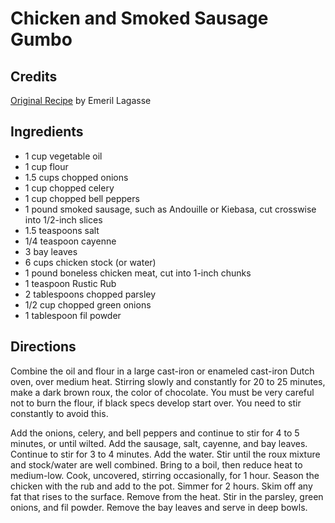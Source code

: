 # Chicken and Smoked Sausage Gumbo 

## Credits

[Original Recipe](http://www.emerils.com/recipedb/recipepull.php?id=1265 "http://www.emerils.com/recipedb/recipepull.php?id=1265") by Emeril Lagasse

## Ingredients

- 1 cup vegetable oil
- 1 cup flour
- 1.5 cups chopped onions
- 1 cup chopped celery
- 1 cup chopped bell peppers
- 1 pound smoked sausage, such as Andouille or Kiebasa, cut crosswise into 1/2-inch slices
- 1.5 teaspoons salt
- 1/4 teaspoon cayenne
- 3 bay leaves
- 6 cups chicken stock (or water)
- 1 pound boneless chicken meat, cut into 1-inch chunks
- 1 teaspoon Rustic Rub
- 2 tablespoons chopped parsley
- 1/2 cup chopped green onions
- 1 tablespoon fil powder

## Directions

Combine the oil and flour in a large cast-iron or enameled cast-iron Dutch oven, over medium heat. Stirring slowly and constantly for 20 to 25 minutes, make a dark brown roux, the color of chocolate. You must be very careful not to burn the flour, if black specs develop start over. You need to stir constantly to avoid this.  
  
 Add the onions, celery, and bell peppers and continue to stir for 4 to 5 minutes, or until wilted. Add the sausage, salt, cayenne, and bay leaves. Continue to stir for 3 to 4 minutes. Add the water. Stir until the roux mixture and stock/water are well combined. Bring to a boil, then reduce heat to medium-low. Cook, uncovered, stirring occasionally, for 1 hour. Season the chicken with the rub and add to the pot. Simmer for 2 hours. Skim off any fat that rises to the surface. Remove from the heat. Stir in the parsley, green onions, and fil powder. Remove the bay leaves and serve in deep bowls.

